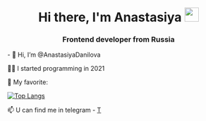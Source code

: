 <h1 align="center">Hi there, I'm Anastasiya</a> 
<img src="https://github.com/blackcater/blackcater/raw/main/images/Hi.gif" height="32"/></h1>
<h3 align="center">Frontend developer from Russia </h3>- 👋 Hi, I’m @AnastasiyaDanilova

👩‍💻 I started programming in 2021

👅 My favorite:

[![Top Langs](https://github-readme-stats.vercel.app/api/top-langs/?AnastasiyaDanilova=anuraghazra&layout=compact)](https://github.com/anuraghazra/github-readme-stats)

📫 U can find me in telegram - <a href="https://t.me/pressness">T</a>

<!---
AnastasiyaDanilova/AnastasiyaDanilova is a ✨ special ✨ repository because its `README.md` (this file) appears on your GitHub profile.
You can click the Preview link to take a look at your changes.
--->
